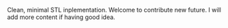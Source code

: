 
Clean, minimal STL inplementation. 
Welcome to contribute new future.
I will add more content if having good idea.